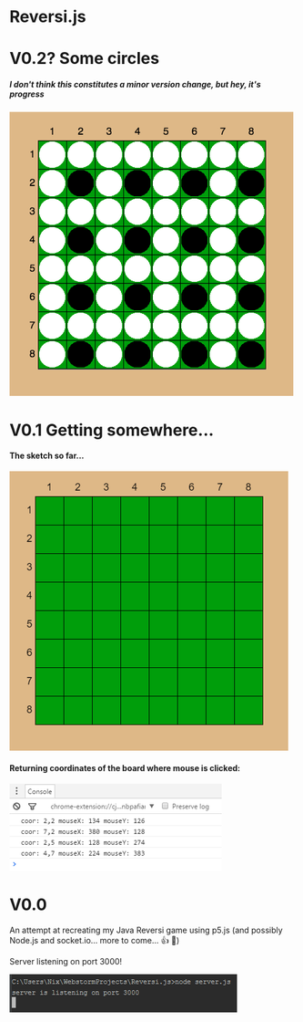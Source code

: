# Reversi.js

# V0.2? Some circles

##### I don't think this constitutes a minor version change, but hey, it's progress
![circles](https://raw.githubusercontent.com/ncleves/Reversi.js/master/extras/board_w_pieces.png)

# V0.1 Getting somewhere...

#### The sketch so far...
![blank_board](https://raw.githubusercontent.com/ncleves/Reversi.js/master/Extras/blank_board.PNG)

#### Returning coordinates of the board where mouse is clicked:
![board_coor](https://raw.githubusercontent.com/ncleves/Reversi.js/master/Extras/board_coor.PNG)

# V0.0
An attempt at recreating my Java Reversi game using p5.js (and possibly Node.js and socket.io... more to come... :+1: :clap:)

Server listening on port 3000!

![server](https://github.com/ncleves/Reversi.js/raw/master/Extras/server.PNG)
